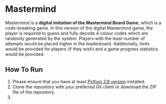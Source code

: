 # Mastermind

Mastermind is a **digital imitation of the Mastermind Board Game**, which is a code-breaking game. In this version of the digital Mastermind game, the player is required to guess and fully decode 4 colour codes which are randomly generated by the system. Players with the least number of attempts would be placed higher in the leaderboard. Additionally, hints would be provided for players (if they wish) and a game progress statistics would be provided.

## How To Run
1. Please ensure that you have at least [Python 3.8 version](https://www.python.org/downloads/) installed.
2. Clone the repository with your preferred Git client or download the ZIP file of the repository.
3. 
